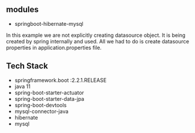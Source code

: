 ## modules
- springboot-hibernate-mysql

In this example we are not explicitly creating datasource object. It is being created by spring internally and used.
All we had to do is create datasource properties in application.properties file.

## Tech Stack
- springframework.boot :2.2.1.RELEASE
- java 11
- spring-boot-starter-actuator
- spring-boot-starter-data-jpa
- spring-boot-devtools
- mysql-connector-java
- hibernate
- mysql 
